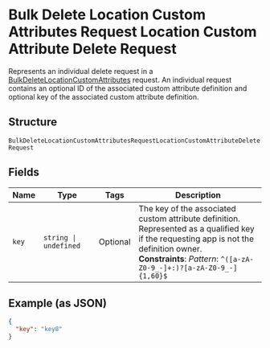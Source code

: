 
# Bulk Delete Location Custom Attributes Request Location Custom Attribute Delete Request

Represents an individual delete request in a [BulkDeleteLocationCustomAttributes](../../doc/api/location-custom-attributes.md#bulk-delete-location-custom-attributes)
request. An individual request contains an optional ID of the associated custom attribute definition
and optional key of the associated custom attribute definition.

## Structure

`BulkDeleteLocationCustomAttributesRequestLocationCustomAttributeDeleteRequest`

## Fields

| Name | Type | Tags | Description |
|  --- | --- | --- | --- |
| `key` | `string \| undefined` | Optional | The key of the associated custom attribute definition.<br>Represented as a qualified key if the requesting app is not the definition owner.<br>**Constraints**: *Pattern*: `^([a-zA-Z0-9_-]+:)?[a-zA-Z0-9_-]{1,60}$` |

## Example (as JSON)

```json
{
  "key": "key8"
}
```

